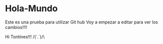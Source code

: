 # Hola-Mundo
Este es una prueba para utilizar Git hub
Voy a empezar a editar para ver los cambios!!!!

Hi Tontines!!! /\(´.´)/\
